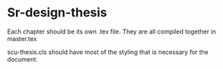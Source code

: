 # Sr-design-thesis

Each chapter should be its own .tex file.
They are all compiled together in master.tex

scu-thesis.cls should have most of the styling that is necessary for the document.
